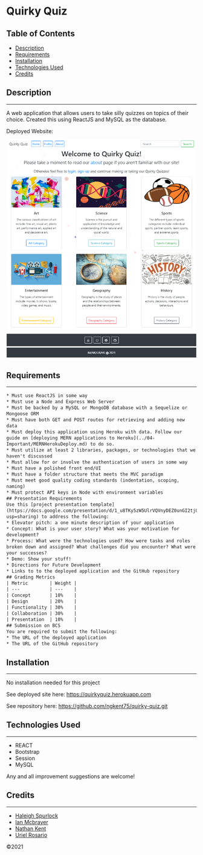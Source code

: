 # Quirky Quiz

## Table of Contents

- [Description](#description)
- [Requirements](#requirements)
- [Installation](#installation)
- [Technologies Used](#Technologies)
- [Credits](#credits)

## Description

---

A web application that allows users to take silly quizzes on topics of their choice.
Created this using ReactJS and MySQL as the database.

Deployed Website:

![QuirkyQuiz](images/Screenshot.png)

## Requirements

---

```
* Must use ReactJS in some way
* Must use a Node and Express Web Server
* Must be backed by a MySQL or MongoDB database with a Sequelize or Mongoose ORM
* Must have both GET and POST routes for retrieving and adding new data
* Must deploy this application using Heroku with data. Follow our guide on [deploying MERN applications to Heroku](../04-Important/MERNHerokuDeploy.md) to do so.
* Must utilize at least 2 libraries, packages, or technologies that we haven't discussed
* Must allow for or involve the authentication of users in some way
* Must have a polished front end/UI
* Must have a folder structure that meets the MVC paradigm
* Must meet good quality coding standards (indentation, scoping, naming)
* Must protect API keys in Node with environment variables
## Presentation Requirements
Use this [project presentation template](https://docs.google.com/presentation/d/1_u8TKy5zW5UlrVQVnyDEZ0unGI2tjQPDEpA0FNuBKAw/edit?usp=sharing) to address the following:
* Elevator pitch: a one minute description of your application
* Concept: What is your user story? What was your motivation for development?
* Process: What were the technologies used? How were tasks and roles broken down and assigned? What challenges did you encounter? What were your successes?
* Demo: Show your stuff!
* Directions for Future Development
* Links to to the deployed application and the GitHub repository
## Grading Metrics
| Metric        | Weight |
| ---           | ---    |
| Concept       | 10%    |
| Design        | 20%    |
| Functionality | 30%    |
| Collaboration | 30%    |
| Presentation  | 10%    |
## Submission on BCS
You are required to submit the following:
* The URL of the deployed application
* The URL of the GitHub repository
```

## Installation

---

No installation needed for this project

See deployed site here: https://quirkyquiz.herokuapp.com

See repository here: https://github.com/ngkent75/quirky-quiz.git

## Technologies Used

---

- REACT
- Bootstrap
- Session
- MySQL

Any and all improvement suggestions are welcome!

## Credits

---

- [Haleigh Spurlock](https://github.com/haleighspurlock)
- [Ian Mcbrayer](https://github.com/ihm57511)
- [Nathan Kent](https://github.com/ngkent75)
- [Uriel Rosario](https://github.com/urielrosario)

&COPY;2021
